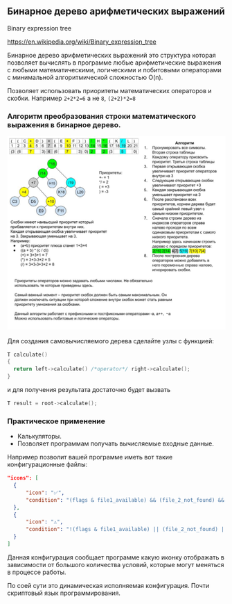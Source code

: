## Бинарное дерево арифметических выражений

Binary expression tree

https://en.wikipedia.org/wiki/Binary_expression_tree

Бинарное дерево арифметических выражений это структура которая позволяет вычислять в программе любые арифметические выражения с любыми математическими, логическими и побитовыми операторами с минимальной алгоритмической сложностью O(n).

Позволяет использовать приоритеты математических операторов и скобки. Например `2+2*2=6` а не `8`, `(2+2)*2=8`

### Алгоритм преобразования строки математического выражения в бинарное дерево.
<picture>
  <img alt="YOUR-ALT-TEXT" src="btree.jpg">
</picture>

Для создания самовычисляемого дерева сделайте узлы с функцией:

```cpp
T calculate()
{
  return left->calculate() /*operator*/ right->calculate();
}
```
и для получения результата достаточно будет вызвать
```cpp
T result = root->calculate();
```

### Практическое применение

- Калькуляторы.
- Позволяет программам получать вычисляемые входные данные.

Например позволит вашей программе иметь вот такие конфигурационные файлы:
```json
"icons": [
  {
      "icon": "✅",
      "condition": "(flags & file1_available) && (file_2_not_found) && !(flags & config_installed)"
  },
  {
      "icon": "⚠️",
      "condition": "!(flags & file1_available) || (file_2_not_found) || (flags & config_installed)"
  }
]
```
Данная конфигурация сообщает программе какую иконку отображать в зависимости от большого количества условий, которые могут меняться в процессе работы.

По соей сути это динамическая исполняемая конфигурация. Почти скриптовый язык программирования.

